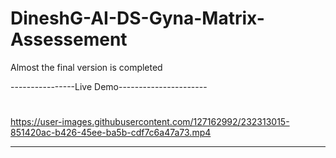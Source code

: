 # DineshG-AI-DS-Gyna-Matrix-Assessement

Almost the final version is completed


----------------Live Demo----------------------
#

https://user-images.githubusercontent.com/127162992/232313015-851420ac-b426-45ee-ba5b-cdf7c6a47a73.mp4


-------------------------------------------
